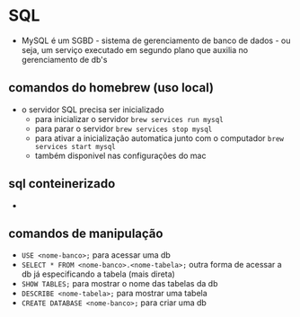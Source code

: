 # SQL
  - MySQL é um SGBD - sistema de gerenciamento de banco de dados - ou seja, um serviço executado em segundo plano que auxilia no gerenciamento de db's

## comandos do homebrew (uso local)
  - o servidor SQL precisa ser inicializado
    -  para inicializar o servidor `brew services run mysql`
    -  para parar o servidor `brew services stop mysql`
    -  para ativar a inicialização automatica junto com o computador `brew services start mysql`
    -  também disponivel nas configurações do mac

## sql conteinerizado
  -

## comandos de manipulação
  - `USE <nome-banco>;` para acessar uma db
  - `SELECT * FROM <nome-banco>.<nome-tabela>;` outra forma de acessar a db já especificando a tabela (mais direta)
  - `SHOW TABLES;` para mostrar o nome das tabelas da db
  - `DESCRIBE <nome-tabela>;` para mostrar uma tabela
  - `CREATE DATABASE <nome-banco>;` para criar uma db
